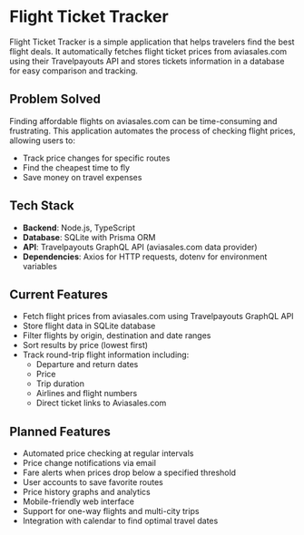 # Flight Ticket Tracker

Flight Ticket Tracker is a simple application that helps travelers find the best flight deals. It automatically fetches flight ticket prices from aviasales.com using their Travelpayouts API and stores tickets information in a database for easy comparison and tracking.

## Problem Solved
Finding affordable flights on aviasales.com can be time-consuming and frustrating. This application automates the process of checking flight prices, allowing users to:
- Track price changes for specific routes
- Find the cheapest time to fly
- Save money on travel expenses

## Tech Stack
- **Backend**: Node.js, TypeScript
- **Database**: SQLite with Prisma ORM
- **API**: Travelpayouts GraphQL API (aviasales.com data provider)
- **Dependencies**: Axios for HTTP requests, dotenv for environment variables

## Current Features
- Fetch flight prices from aviasales.com using Travelpayouts GraphQL API
- Store flight data in SQLite database
- Filter flights by origin, destination and date ranges
- Sort results by price (lowest first)
- Track round-trip flight information including:
  - Departure and return dates
  - Price
  - Trip duration
  - Airlines and flight numbers
  - Direct ticket links to Aviasales.com

## Planned Features
- Automated price checking at regular intervals
- Price change notifications via email
- Fare alerts when prices drop below a specified threshold
- User accounts to save favorite routes
- Price history graphs and analytics
- Mobile-friendly web interface
- Support for one-way flights and multi-city trips
- Integration with calendar to find optimal travel dates

